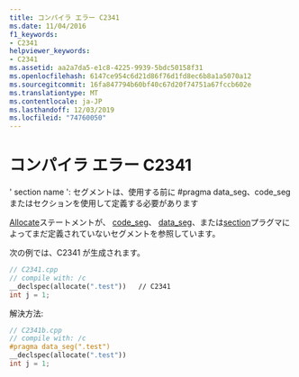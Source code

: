 ```yaml
---
title: コンパイラ エラー C2341
ms.date: 11/04/2016
f1_keywords:
- C2341
helpviewer_keywords:
- C2341
ms.assetid: aa2a7da5-e1c8-4225-9939-5bdc50158f31
ms.openlocfilehash: 6147ce954c6d21d86f76d1fd8ec6b8a1a5070a12
ms.sourcegitcommit: 16fa847794b60bf40c67d20f74751a67fccb602e
ms.translationtype: MT
ms.contentlocale: ja-JP
ms.lasthandoff: 12/03/2019
ms.locfileid: "74760050"
---
```

# <a name="compiler-error-c2341"></a>コンパイラ エラー C2341

' section name ': セグメントは、使用する前に #pragma data_seg、code_seg またはセクションを使用して定義する必要があります

[Allocate](../../cpp/allocate.md)ステートメントが、 [code_seg](../../preprocessor/code-seg.md)、 [data_seg](../../preprocessor/data-seg.md)、または[section](../../preprocessor/section.md)プラグマによってまだ定義されていないセグメントを参照しています。

次の例では、C2341 が生成されます。

```cpp
// C2341.cpp
// compile with: /c
__declspec(allocate(".test"))   // C2341
int j = 1;
```

解決方法:

```cpp
// C2341b.cpp
// compile with: /c
#pragma data_seg(".test")
__declspec(allocate(".test"))
int j = 1;
```

